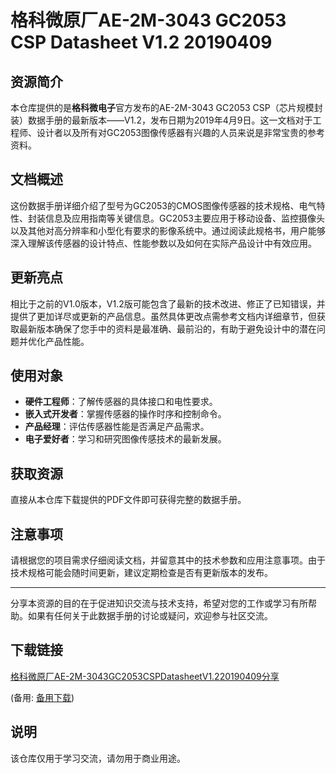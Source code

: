 # 格科微原厂AE-2M-3043 GC2053 CSP Datasheet V1.2 20190409

## 资源简介

本仓库提供的是**格科微电子**官方发布的AE-2M-3043 GC2053 CSP（芯片规模封装）数据手册的最新版本——V1.2，发布日期为2019年4月9日。这一文档对于工程师、设计者以及所有对GC2053图像传感器有兴趣的人员来说是非常宝贵的参考资料。

## 文档概述

这份数据手册详细介绍了型号为GC2053的CMOS图像传感器的技术规格、电气特性、封装信息及应用指南等关键信息。GC2053主要应用于移动设备、监控摄像头以及其他对高分辨率和小型化有要求的影像系统中。通过阅读此规格书，用户能够深入理解该传感器的设计特点、性能参数以及如何在实际产品设计中有效应用。

## 更新亮点

相比于之前的V1.0版本，V1.2版可能包含了最新的技术改进、修正了已知错误，并提供了更加详尽或更新的产品信息。虽然具体更改点需参考文档内详细章节，但获取最新版本确保了您手中的资料是最准确、最前沿的，有助于避免设计中的潜在问题并优化产品性能。

## 使用对象

- **硬件工程师**：了解传感器的具体接口和电性要求。
- **嵌入式开发者**：掌握传感器的操作时序和控制命令。
- **产品经理**：评估传感器性能是否满足产品需求。
- **电子爱好者**：学习和研究图像传感技术的最新发展。

## 获取资源

直接从本仓库下载提供的PDF文件即可获得完整的数据手册。

## 注意事项

请根据您的项目需求仔细阅读文档，并留意其中的技术参数和应用注意事项。由于技术规格可能会随时间更新，建议定期检查是否有更新版本的发布。

---

分享本资源的目的在于促进知识交流与技术支持，希望对您的工作或学习有所帮助。如果有任何关于此数据手册的讨论或疑问，欢迎参与社区交流。

## 下载链接
[格科微原厂AE-2M-3043GC2053CSPDatasheetV1.220190409分享](https://pan.quark.cn/s/c9c8e74f7251) 

(备用: [备用下载](https://pan.baidu.com/s/10G32bcBcMaNJTF9fKwrKkA?pwd=1234))

## 说明

该仓库仅用于学习交流，请勿用于商业用途。
